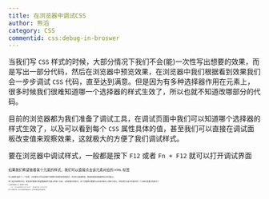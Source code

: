 ```yaml
---
title: 在浏览器中调试CSS
author: 熊滔
category: CSS
commentid: css:debug-in-broswer
---
```


当我们写 `CSS` 样式的时候，大部分情况下我们不会(能)一次性写出想要的效果，而是写出一部分代码，然后在浏览器中预览效果，在浏览器中我们根据看到效果我们会一步步调试 `CSS` 代码，直至达到满意。但是因为有多种选择器作用在元素上，很多时候我们很难知道哪一个选择器的样式生效了，所以也就不知道改哪部分的代码。

目前的浏览器都为我们准备了调试工具，在调试页面中我们可以知道哪个选择器的样式生效了，以及可以看到每个 `CSS` 属性具体的值，甚至我们可以直接在调试面板改变值来观察效果，这就极大的方便了我们调试样式。

要在浏览器中调试样式，一般都是按下 `F12` 或者 `Fn + F12` 就可以打开调试界面

<ImageView src="https://cdn.jsdelivr.net/gh/LastKnightCoder/ImgHosting2/20210531212203.png" alt="image-20210531212203235" style="zoom:50%;" />

如果我们希望查看某个元素的样式，我们可以直接点击该元素对应的 `HTML` 标签

<ImageView src="https://cdn.jsdelivr.net/gh/LastKnightCoder/ImgHosting2/20210531212728.gif" alt="1" style="zoom:50%;" />

在上面我们选中了一个标签，之后便可以在右边侧栏中观察它应用的所有的样式，并且可以直接修改，修改的结果会直接的显示在页面上。

除了选中标签的方法，更多的时候我们希望直接选中页面上的某个元素，从而查看它的样式，这个时候我们需要先点击调试板左上角的小箭头，然后就可以选中页面中的一个元素去查看它的样式了

<ImageView src="https://cdn.jsdelivr.net/gh/LastKnightCoder/ImgHosting2/20210531213612.gif" alt="2" style="zoom:50%;" />

在上面我们直接选择了元素，然后修改了它的字体。

> 注意：上述在浏览器修改的样式只是为了调试方便，一旦我们刷新浏览器，样式便会变为原样。

除了可以查看样式之外，还可以在浏览器中查看盒子的大小，这对我们调整页面的布局很有帮助

<ImageView src="https://cdn.jsdelivr.net/gh/LastKnightCoder/ImgHosting2/20210531215204.gif" alt="3" style="zoom:50%;" />

